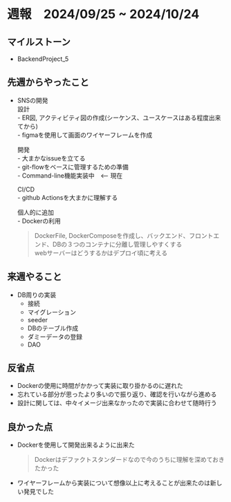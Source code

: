# 週報　2024/09/25 ~ 2024/10/24

## マイルストーン
- BackendProject_5

## 先週からやったこと
- SNSの開発  
    設計   
      - ER図, アクティビティ図の作成(シーケンス、ユースケースはある程度出来てから)  
      - figmaを使用して画面のワイヤーフレームを作成  

    開発  
      - 大まかなissueを立てる  
      - git-flowをベースに管理するための準備  
      - Command-line機能実装中　<-- 現在  

    CI/CD  
      - github Actionsを大まかに理解する 

    個人的に追加  
      - Dockerの利用  

  > DockerFile, DockerComposeを作成し、バックエンド、フロントエンド、DBの３つのコンテナに分離し管理しやすくする  
  > webサーバーはどうするかはデプロイ頃に考える  

      


## 来週やること
- DB周りの実装  
    - 接続
    - マイグレーション
    - seeder
    - DBのテーブル作成
    - ダミーデータの登録
    - DAO


## 反省点
- Dockerの使用に時間がかかって実装に取り掛かるのに遅れた
- 忘れている部分が思ったより多いので振り返り、確認を行いながら進める
- 設計に関しては、中々イメージ出来なかったので実装に合わせて随時行う


## 良かった点
- Dockerを使用して開発出来るように出来た  
    > Dockerはデファクトスタンダードなので今のうちに理解を深めておきたかった
- ワイヤーフレームから実装について想像以上に考えることが出来たのは新しい発見でした




